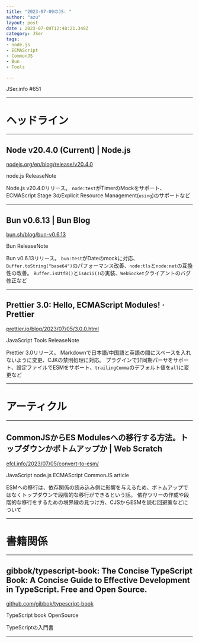```yaml
---
title: "2023-07-09のJS: "
author: "azu"
layout: post
date : 2023-07-09T12:48:21.348Z
category: JSer
tags:
- node.js
- ECMAScript
- CommonJS
- Bun
- Tools

---
```


JSer.info #651

----

<h1 class="site-genre">ヘッドライン</h1>

----

## Node v20.4.0 (Current) | Node.js
[nodejs.org/en/blog/release/v20.4.0](https://nodejs.org/en/blog/release/v20.4.0 "Node v20.4.0 (Current) | Node.js")
<p class="jser-tags jser-tag-icon"><span class="jser-tag">node.js</span> <span class="jser-tag">ReleaseNote</span></p>

Node.js v20.4.0リリース。
`node:test`がTimerのMockをサポート、ECMAScript Stage 3のExplicit Resource Management(`using`)のサポートなど


----

## Bun v0.6.13 | Bun Blog
[bun.sh/blog/bun-v0.6.13](https://bun.sh/blog/bun-v0.6.13 "Bun v0.6.13 | Bun Blog")
<p class="jser-tags jser-tag-icon"><span class="jser-tag">Bun</span> <span class="jser-tag">ReleaseNote</span></p>

Bun v0.6.13リリース。
`bun:test`がDateのmockに対応、`Buffer.toString("base64")`のパフォーマンス改善、`node:tls`と`node:net`の互換性の改善。
`Buffer.isUtf8()`と`isAcii()`の実装、`WebSocket`クライアントのバグ修正など


----

## Prettier 3.0: Hello, ECMAScript Modules! · Prettier
[prettier.io/blog/2023/07/05/3.0.0.html](https://prettier.io/blog/2023/07/05/3.0.0.html "Prettier 3.0: Hello, ECMAScript Modules! · Prettier")
<p class="jser-tags jser-tag-icon"><span class="jser-tag">JavaScript</span> <span class="jser-tag">Tools</span> <span class="jser-tag">ReleaseNote</span></p>

Prettier 3.0リリース。
Markdownで日本語/中国語と英語の間にスペースを入れないように変更、CJKの禁則処理に対応。
プラグインで非同期パーサをサポート、設定ファイルでESMをサポート、`trailingComma`のデフォルト値を`all`に変更など


----
<h1 class="site-genre">アーティクル</h1>

----

## CommonJSからES Modulesへの移行する方法。トップダウンかボトムアップか | Web Scratch
[efcl.info/2023/07/05/convert-to-esm/](https://efcl.info/2023/07/05/convert-to-esm/ "CommonJSからES Modulesへの移行する方法。トップダウンかボトムアップか | Web Scratch")
<p class="jser-tags jser-tag-icon"><span class="jser-tag">JavaScript</span> <span class="jser-tag">node.js</span> <span class="jser-tag">ECMAScript</span> <span class="jser-tag">CommonJS</span> <span class="jser-tag">article</span></p>

ESMへの移行は、依存関係の読み込み側に影響を与えるため、ボトムアップではなくトップダウンで段階的な移行ができるという話。
依存ツリーの作成や段階的な移行をするための境界線の見つけ方、CJSからESMを読む回避策などについて


----
<h1 class="site-genre">書籍関係</h1>

----

## gibbok/typescript-book: The Concise TypeScript Book: A Concise Guide to Effective Development in TypeScript. Free and Open Source.
[github.com/gibbok/typescript-book](https://github.com/gibbok/typescript-book "gibbok/typescript-book: The Concise TypeScript Book: A Concise Guide to Effective Development in TypeScript. Free and Open Source.")
<p class="jser-tags jser-tag-icon"><span class="jser-tag">TypeScript</span> <span class="jser-tag">book</span> <span class="jser-tag">OpenSource</span></p>

TypeScriptの入門書


----
